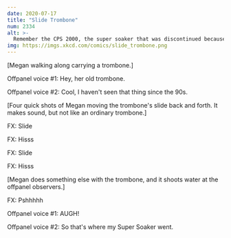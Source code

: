 ```yaml
---
date: 2020-07-17
title: "Slide Trombone"
num: 2334
alt: >-
  Remember the CPS 2000, the super soaker that was discontinued because it was too powerful? Relatedly, can I borrow your tuba?
img: https://imgs.xkcd.com/comics/slide_trombone.png
---
```

[Megan walking along carrying a trombone.]

Offpanel voice #1: Hey, her old trombone.

Offpanel voice #2: Cool, I haven't seen that thing since the 90s.

[Four quick shots of Megan moving the trombone's slide back and forth. It makes sound, but not like an ordinary trombone.]

FX: Slide

FX: Hisss

FX: Slide

FX: Hisss

[Megan does something else with the trombone, and it shoots water at the offpanel observers.]

FX: Pshhhhh

Offpanel voice #1: AUGH!

Offpanel voice #2: So that's where my Super Soaker went.